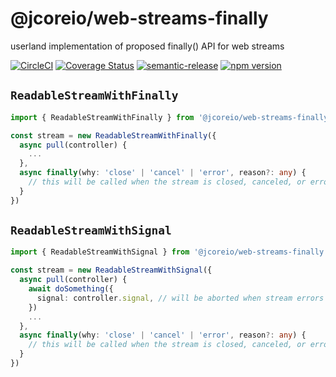 # @jcoreio/web-streams-finally

userland implementation of proposed finally() API for web streams

[![CircleCI](https://circleci.com/gh/jcoreio/web-streams-finally.svg?style=svg)](https://circleci.com/gh/jcoreio/web-streams-finally)
[![Coverage Status](https://codecov.io/gh/jcoreio/web-streams-finally/branch/master/graph/badge.svg)](https://codecov.io/gh/jcoreio/web-streams-finally)
[![semantic-release](https://img.shields.io/badge/%20%20%F0%9F%93%A6%F0%9F%9A%80-semantic--release-e10079.svg)](https://github.com/semantic-release/semantic-release)
[![npm version](https://badge.fury.io/js/%40jcoreio%2Fweb-streams-finally.svg)](https://badge.fury.io/js/%40jcoreio%2Fweb-streams-finally)

## `ReadableStreamWithFinally`

```ts
import { ReadableStreamWithFinally } from '@jcoreio/web-streams-finally'

const stream = new ReadableStreamWithFinally({
  async pull(controller) {
    ...
  },
  async finally(why: 'close' | 'cancel' | 'error', reason?: any) {
    // this will be called when the stream is closed, canceled, or errored
  }
})
```

## `ReadableStreamWithSignal`

```ts
import { ReadableStreamWithSignal } from '@jcoreio/web-streams-finally'

const stream = new ReadableStreamWithSignal({
  async pull(controller) {
    await doSomething({
      signal: controller.signal, // will be aborted when stream errors is closed, canceled, or errored
    })
    ...
  },
  async finally(why: 'close' | 'cancel' | 'error', reason?: any) {
    // this will be called when the stream is closed, canceled, or errored
  }
})
```
